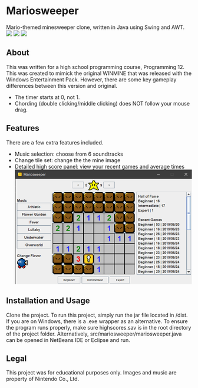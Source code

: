 # Mariosweeper
Mario-themed minesweeper clone, written in Java using Swing and AWT.  
![](https://img.shields.io/badge/build-passing-green.svg)
![](https://img.shields.io/github/last-commit/tawnyzhao/mariosweeper.svg)
![](https://img.shields.io/github/license/tawnyzhao/mariosweeper.svg)  

## About
This was written for a high school programming course, Programming 12. This was created to mimick the original WINMINE that was released with the Windows Entertainment Pack. However, there are some key gameplay differences between this version and original. 
* The timer starts at 0, not 1.
* Chording (double clicking/middle clicking) does NOT follow your mouse drag.  

## Features
There are a few extra features included.
* Music selection: choose from 6 soundtracks
* Change tile set: change the the mine image
* Detailed high score panel: view your recent games and average times  
![](screenshot.png)

## Installation and Usage
Clone the project. To run this project, simply run the jar file located in /dist. If you are on Windows, there is a .exe wrapper as an alternative. To ensure the program runs properly, make sure highscores.sav is in the root directory of the project folder. Alternatively, src/mariosweeper/mariosweeper.java can be opened in NetBeans IDE or Eclipse and run. 

## Legal
This project was for educational purposes only. Images and music are property of Nintendo Co., Ltd. 

